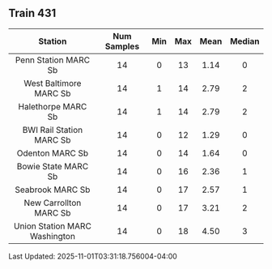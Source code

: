 ## Train 431

| Station | Num Samples | Min | Max | Mean | Median |
| :-----: | :---------: | :-: | :-: | :--: | :----: |
| Penn Station MARC Sb | 14 | 0 | 13 | 1.14 | 0 |
| West Baltimore MARC Sb | 14 | 1 | 14 | 2.79 | 2 |
| Halethorpe MARC Sb | 14 | 1 | 14 | 2.79 | 2 |
| BWI Rail Station MARC Sb | 14 | 0 | 12 | 1.29 | 0 |
| Odenton MARC Sb | 14 | 0 | 14 | 1.64 | 0 |
| Bowie State MARC Sb | 14 | 0 | 16 | 2.36 | 1 |
| Seabrook MARC Sb | 14 | 0 | 17 | 2.57 | 1 |
| New Carrollton MARC Sb | 14 | 0 | 17 | 3.21 | 2 |
| Union Station MARC Washington | 14 | 0 | 18 | 4.50 | 3 |


Last Updated: 2025-11-01T03:31:18.756004-04:00